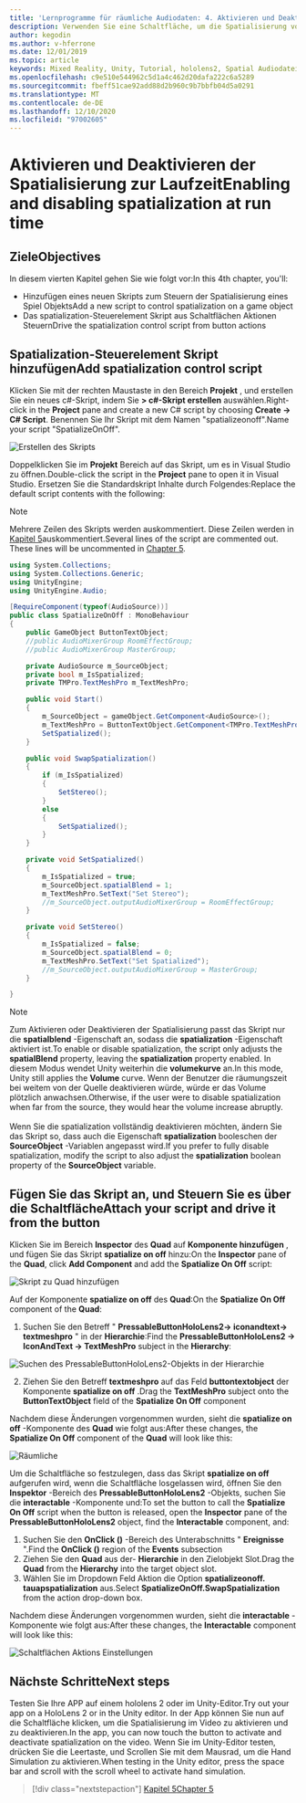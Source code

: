 ```yaml
---
title: 'Lernprogramme für räumliche Audiodaten: 4. Aktivieren und Deaktivieren räumlicher Audiowiedergabe zur Laufzeit'
description: Verwenden Sie eine Schaltfläche, um die Spatialisierung von Audiodaten zur Laufzeit zu aktivieren und zu deaktivieren.
author: kegodin
ms.author: v-hferrone
ms.date: 12/01/2019
ms.topic: article
keywords: Mixed Reality, Unity, Tutorial, hololens2, Spatial Audiodatei, mrtk, Mixed Reality Toolkit, UWP, Windows 10, HRTF, Head-Related Transfer Function, Reverb, Microsoft spatializer
ms.openlocfilehash: c9e510e544962c5d1a4c462d20dafa222c6a5289
ms.sourcegitcommit: fbeff51cae92add88d2b960c9b7bbfb04d5a0291
ms.translationtype: MT
ms.contentlocale: de-DE
ms.lasthandoff: 12/10/2020
ms.locfileid: "97002605"
---
```

# <a name="enabling-and-disabling-spatialization-at-run-time"></a><span data-ttu-id="bdc48-105">Aktivieren und Deaktivieren der Spatialisierung zur Laufzeit</span><span class="sxs-lookup"><span data-stu-id="bdc48-105">Enabling and disabling spatialization at run time</span></span>

## <a name="objectives"></a><span data-ttu-id="bdc48-106">Ziele</span><span class="sxs-lookup"><span data-stu-id="bdc48-106">Objectives</span></span>
<span data-ttu-id="bdc48-107">In diesem vierten Kapitel gehen Sie wie folgt vor:</span><span class="sxs-lookup"><span data-stu-id="bdc48-107">In this 4th chapter, you'll:</span></span>
* <span data-ttu-id="bdc48-108">Hinzufügen eines neuen Skripts zum Steuern der Spatialisierung eines Spiel Objekts</span><span class="sxs-lookup"><span data-stu-id="bdc48-108">Add a new script to control spatialization on a game object</span></span>
* <span data-ttu-id="bdc48-109">Das spatialization-Steuerelement Skript aus Schaltflächen Aktionen Steuern</span><span class="sxs-lookup"><span data-stu-id="bdc48-109">Drive the spatialization control script from button actions</span></span>

## <a name="add-spatialization-control-script"></a><span data-ttu-id="bdc48-110">Spatialization-Steuerelement Skript hinzufügen</span><span class="sxs-lookup"><span data-stu-id="bdc48-110">Add spatialization control script</span></span>
<span data-ttu-id="bdc48-111">Klicken Sie mit der rechten Maustaste in den Bereich **Projekt** , und erstellen Sie ein neues c#-Skript, indem Sie **> c#-Skript erstellen** auswählen.</span><span class="sxs-lookup"><span data-stu-id="bdc48-111">Right-click in the **Project** pane and create a new C# script by choosing **Create -> C# Script**.</span></span> <span data-ttu-id="bdc48-112">Benennen Sie Ihr Skript mit dem Namen "spatializeonoff".</span><span class="sxs-lookup"><span data-stu-id="bdc48-112">Name your script "SpatializeOnOff".</span></span>

![Erstellen des Skripts](images/spatial-audio/create-script.png)

<span data-ttu-id="bdc48-114">Doppelklicken Sie im **Projekt** Bereich auf das Skript, um es in Visual Studio zu öffnen.</span><span class="sxs-lookup"><span data-stu-id="bdc48-114">Double-click the script in the **Project** pane to open it in Visual Studio.</span></span> <span data-ttu-id="bdc48-115">Ersetzen Sie die Standardskript Inhalte durch Folgendes:</span><span class="sxs-lookup"><span data-stu-id="bdc48-115">Replace the default script contents with the following:</span></span>

> [!NOTE]
> <span data-ttu-id="bdc48-116">Mehrere Zeilen des Skripts werden auskommentiert. Diese Zeilen werden in [Kapitel 5](unity-spatial-audio-ch5.md)auskommentiert.</span><span class="sxs-lookup"><span data-stu-id="bdc48-116">Several lines of the script are commented out. These lines will be uncommented in [Chapter 5](unity-spatial-audio-ch5.md).</span></span>

```c#
using System.Collections;
using System.Collections.Generic;
using UnityEngine;
using UnityEngine.Audio;

[RequireComponent(typeof(AudioSource))]
public class SpatializeOnOff : MonoBehaviour
{
    public GameObject ButtonTextObject;
    //public AudioMixerGroup RoomEffectGroup;
    //public AudioMixerGroup MasterGroup;

    private AudioSource m_SourceObject;
    private bool m_IsSpatialized;
    private TMPro.TextMeshPro m_TextMeshPro;

    public void Start()
    {
        m_SourceObject = gameObject.GetComponent<AudioSource>();
        m_TextMeshPro = ButtonTextObject.GetComponent<TMPro.TextMeshPro>();
        SetSpatialized();
    }

    public void SwapSpatialization()
    {
        if (m_IsSpatialized)
        {
            SetStereo();
        }
        else
        {
            SetSpatialized();
        }
    }

    private void SetSpatialized()
    {
        m_IsSpatialized = true;
        m_SourceObject.spatialBlend = 1;
        m_TextMeshPro.SetText("Set Stereo");
        //m_SourceObject.outputAudioMixerGroup = RoomEffectGroup;
    }

    private void SetStereo()
    {
        m_IsSpatialized = false;
        m_SourceObject.spatialBlend = 0;
        m_TextMeshPro.SetText("Set Spatialized");
        //m_SourceObject.outputAudioMixerGroup = MasterGroup;
    }

}
```

> [!NOTE]
> <span data-ttu-id="bdc48-117">Zum Aktivieren oder Deaktivieren der Spatialisierung passt das Skript nur die **spatialblend** -Eigenschaft an, sodass die **spatialization** -Eigenschaft aktiviert ist.</span><span class="sxs-lookup"><span data-stu-id="bdc48-117">To enable or disable spatialization, the script only adjusts the **spatialBlend** property, leaving the **spatialization** property enabled.</span></span> <span data-ttu-id="bdc48-118">In diesem Modus wendet Unity weiterhin die **volumekurve** an.</span><span class="sxs-lookup"><span data-stu-id="bdc48-118">In this mode, Unity still applies the **Volume** curve.</span></span> <span data-ttu-id="bdc48-119">Wenn der Benutzer die räumungszeit bei weitem von der Quelle deaktivieren würde, würde er das Volume plötzlich anwachsen.</span><span class="sxs-lookup"><span data-stu-id="bdc48-119">Otherwise, if the user were to disable spatialization when far from the source, they would hear the volume increase abruptly.</span></span> <br> <br>
> <span data-ttu-id="bdc48-120">Wenn Sie die spatialization vollständig deaktivieren möchten, ändern Sie das Skript so, dass auch die Eigenschaft **spatialization** booleschen der **SourceObject** -Variablen angepasst wird.</span><span class="sxs-lookup"><span data-stu-id="bdc48-120">If you prefer to fully disable spatialization, modify the script to also adjust the **spatialization** boolean property of the **SourceObject** variable.</span></span>

## <a name="attach-your-script-and-drive-it-from-the-button"></a><span data-ttu-id="bdc48-121">Fügen Sie das Skript an, und Steuern Sie es über die Schaltfläche</span><span class="sxs-lookup"><span data-stu-id="bdc48-121">Attach your script and drive it from the button</span></span>
<span data-ttu-id="bdc48-122">Klicken Sie im Bereich **Inspector** des **Quad** auf **Komponente hinzufügen** , und fügen Sie das Skript **spatialize on off** hinzu:</span><span class="sxs-lookup"><span data-stu-id="bdc48-122">On the **Inspector** pane of the **Quad**, click **Add Component** and add the **Spatialize On Off** script:</span></span>

![Skript zu Quad hinzufügen](images/spatial-audio/add-script-to-quad.png)

<span data-ttu-id="bdc48-124">Auf der Komponente **spatialize on off** des **Quad**:</span><span class="sxs-lookup"><span data-stu-id="bdc48-124">On the **Spatialize On Off** component of the **Quad**:</span></span>
1. <span data-ttu-id="bdc48-125">Suchen Sie den Betreff " **PressableButtonHoloLens2-> iconandtext-> textmeshpro** " in der **Hierarchie**:</span><span class="sxs-lookup"><span data-stu-id="bdc48-125">Find the **PressableButtonHoloLens2 -> IconAndText -> TextMeshPro** subject in the **Hierarchy**:</span></span>

![Suchen des PressableButtonHoloLens2-Objekts in der Hierarchie](images/spatial-audio/pressable-button-object.png)

2. <span data-ttu-id="bdc48-127">Ziehen Sie den Betreff **textmeshpro** auf das Feld **buttontextobject** der Komponente **spatialize on off** .</span><span class="sxs-lookup"><span data-stu-id="bdc48-127">Drag the **TextMeshPro** subject onto the **ButtonTextObject** field of the **Spatialize On Off** component</span></span>

<span data-ttu-id="bdc48-128">Nachdem diese Änderungen vorgenommen wurden, sieht die **spatialize on off** -Komponente des **Quad** wie folgt aus:</span><span class="sxs-lookup"><span data-stu-id="bdc48-128">After these changes, the **Spatialize On Off** component of the **Quad** will look like this:</span></span>

![Räumliche](images/spatial-audio/spatialize-on-off-basic.png)

<span data-ttu-id="bdc48-130">Um die Schaltfläche so festzulegen, dass das Skript **spatialize on off** aufgerufen wird, wenn die Schaltfläche losgelassen wird, öffnen Sie den **Inspektor** -Bereich des **PressableButtonHoloLens2** -Objekts, suchen Sie die **interactable** -Komponente und:</span><span class="sxs-lookup"><span data-stu-id="bdc48-130">To set the button to call the **Spatialize On Off** script when the button is released, open the **Inspector** pane of the **PressableButtonHoloLens2** object, find the **Interactable** component, and:</span></span>
1. <span data-ttu-id="bdc48-131">Suchen Sie den **OnClick ()** -Bereich des Unterabschnitts " **Ereignisse** ".</span><span class="sxs-lookup"><span data-stu-id="bdc48-131">Find the **OnClick ()** region of the **Events** subsection</span></span>
2. <span data-ttu-id="bdc48-132">Ziehen Sie den **Quad** aus der- **Hierarchie** in den Zielobjekt Slot.</span><span class="sxs-lookup"><span data-stu-id="bdc48-132">Drag the **Quad** from the **Hierarchy** into the target object slot.</span></span>
3. <span data-ttu-id="bdc48-133">Wählen Sie im Dropdown Feld Aktion die Option **spatializeonoff. tauapspatialization** aus.</span><span class="sxs-lookup"><span data-stu-id="bdc48-133">Select **SpatializeOnOff.SwapSpatialization** from the action drop-down box.</span></span>

<span data-ttu-id="bdc48-134">Nachdem diese Änderungen vorgenommen wurden, sieht die **interactable** -Komponente wie folgt aus:</span><span class="sxs-lookup"><span data-stu-id="bdc48-134">After these changes, the **Interactable** component will look like this:</span></span>

![Schaltflächen Aktions Einstellungen](images/spatial-audio/button-action-settings.png)

## <a name="next-steps"></a><span data-ttu-id="bdc48-136">Nächste Schritte</span><span class="sxs-lookup"><span data-stu-id="bdc48-136">Next steps</span></span>
<span data-ttu-id="bdc48-137">Testen Sie Ihre APP auf einem hololens 2 oder im Unity-Editor.</span><span class="sxs-lookup"><span data-stu-id="bdc48-137">Try out your app on a HoloLens 2 or in the Unity editor.</span></span> <span data-ttu-id="bdc48-138">In der App können Sie nun auf die Schaltfläche klicken, um die Spatialisierung im Video zu aktivieren und zu deaktivieren.</span><span class="sxs-lookup"><span data-stu-id="bdc48-138">In the app, you can now touch the button to activate and deactivate spatialization on the video.</span></span> <span data-ttu-id="bdc48-139">Wenn Sie im Unity-Editor testen, drücken Sie die Leertaste, und Scrollen Sie mit dem Mausrad, um die Hand Simulation zu aktivieren.</span><span class="sxs-lookup"><span data-stu-id="bdc48-139">When testing in the Unity editor, press the space bar and scroll with the scroll wheel to activate hand simulation.</span></span> 

> [!div class="nextstepaction"]
> [<span data-ttu-id="bdc48-140">Kapitel 5</span><span class="sxs-lookup"><span data-stu-id="bdc48-140">Chapter 5</span></span>](unity-spatial-audio-ch5.md) 


